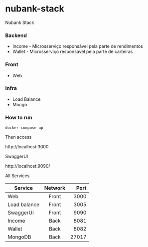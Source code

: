 # nubank-stack

Nubank Stack

### Backend
* Income - Microsserviço responsável pela parte de rendimentos
* Wallet - Microsserviço responsável pela parte de carteiras

### Front
* Web

### Infra
* Load Balance
* Mongo


### How to run

```
docker-compose up
```

Then access 

http://localhost:3000

SwaggerUI

http://localhost:9090/

All Services 

| Service      | Network |  Port |
|--------------|:-------:|------:|
| Web          |  Front  |  3000 |
| Load balance |  Front  |  3005 |
| SwaggerUI    |  Front  |  9090 |
| Income       |  Back   |  8081 |
| Wallet       |  Back   |  8082 |
| MongoDB      |  Back   | 27017 |


